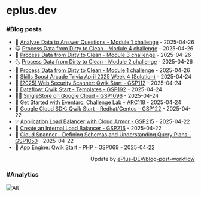 # eplus.dev

### #Blog posts

<!-- BLOG-POST-LIST:START -->
 - 🧰 [Analyze Data to Answer Questions - Module 1 challenge](https://eplus.dev/analyze-data-to-answer-questions-module-1-challenge) - 2025-04-26
 - 😺 [Process Data from Dirty to Clean - Module 4 challenge](https://eplus.dev/process-data-from-dirty-to-clean-module-4-challenge) - 2025-04-26
 - 🗽 [Process Data from Dirty to Clean - Module 3 challenge](https://eplus.dev/process-data-from-dirty-to-clean-module-3-challenge) - 2025-04-26
 - 🌜 [Process Data from Dirty to Clean - Module 2 challenge](https://eplus.dev/process-data-from-dirty-to-clean-module-2-challenge) - 2025-04-26
 - 📝 [Process Data from Dirty to Clean - Module 1 challenge](https://eplus.dev/process-data-from-dirty-to-clean-module-1-challenge) - 2025-04-26
 - 🚀 [Skills Boost Arcade Trivia April 2025 Week 4 &lpar;Solution&rpar;](https://eplus.dev/skills-boost-arcade-trivia-april-2025-week-4-solution) - 2025-04-24
 - 💼 [[2025] Web Security Scanner: Qwik Start - GSP112](https://eplus.dev/2025-web-security-scanner-qwik-start-gsp112) - 2025-04-24
 - 🦣 [Dataflow: Qwik Start - Templates - GSP192](https://eplus.dev/dataflow-qwik-start-templates-gsp192) - 2025-04-24
 - 👨‍🏫 [SingleStore on Google Cloud - GSP1096](https://eplus.dev/singlestore-on-google-cloud-gsp1096) - 2025-04-24
 - 🔭 [Get Started with Eventarc: Challenge Lab - ARC118](https://eplus.dev/get-started-with-eventarc-challenge-lab-arc118) - 2025-04-24
 - 🤡 [Google Cloud SDK: Qwik Start - Redhat/Centos - GSP122](https://eplus.dev/google-cloud-sdk-qwik-start-redhatcentos-gsp122) - 2025-04-22
 - 💡 [Application Load Balancer with Cloud Armor - GSP215](https://eplus.dev/application-load-balancer-with-cloud-armor-gsp215) - 2025-04-22
 - 🦣 [Create an Internal Load Balancer - GSP216](https://eplus.dev/create-an-internal-load-balancer-gsp216) - 2025-04-22
 - 💪 [Cloud Spanner - Defining Schemas and Understanding Query Plans - GSP1050](https://eplus.dev/cloud-spanner-defining-schemas-and-understanding-query-plans-gsp1050) - 2025-04-22
 - 🤡 [App Engine: Qwik Start - PHP - GSP069](https://eplus.dev/app-engine-qwik-start-php-gsp069) - 2025-04-22<!-- BLOG-POST-LIST:END -->

<div align="right">
  Update by <a target="_blank"
    href="https://github.com/ePlus-DEV/blog-post-workflow">ePlus-DEV/blog-post-workflow</a>
</div>

### #Analytics
![Alt](https://repobeats.axiom.co/api/embed/9990f7cddfbad8d834990b10ccad05f81ac1096f.svg "Repobeats analytics image")
